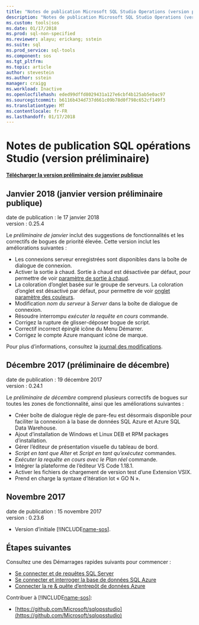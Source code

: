```yaml
---
title: "Notes de publication Microsoft SQL Studio Operations (version préliminaire) | Documents Microsoft"
description: "Notes de publication Microsoft SQL Studio Operations (version préliminaire)"
ms.custom: tools|sos
ms.date: 01/17/2018
ms.prod: sql-non-specified
ms.reviewer: alayu; erickang; sstein
ms.suite: sql
ms.prod_service: sql-tools
ms.component: sos
ms.tgt_pltfrm: 
ms.topic: article
author: stevestein
ms.author: sstein
manager: craigg
ms.workload: Inactive
ms.openlocfilehash: eded99dffd8029431a127e6cbf4b125ab5e0ac97
ms.sourcegitcommit: b6116b434d737d661c09b78d0f798c652cf149f3
ms.translationtype: MT
ms.contentlocale: fr-FR
ms.lasthandoff: 01/17/2018
---
```

# <a name="sql-operations-studio-preview-release-notes"></a>Notes de publication SQL opérations Studio (version préliminaire)

**[Télécharger la version préliminaire de janvier publique](download.md)**

## <a name="january-2018-january-public-preview"></a>Janvier 2018 (janvier version préliminaire publique)

date de publication : le 17 janvier 2018  
version : 0.25.4

Le *préliminaire de janvier* inclut des suggestions de fonctionnalités et les correctifs de bogues de priorité élevée. Cette version inclut les améliorations suivantes :

- Les connexions serveur enregistrées sont disponibles dans la boîte de dialogue de connexion.
- Activer la sortie à chaud. Sortie à chaud est désactivée par défaut, pour permettre de voir [paramètre de sortie à chaud](settings.md#hot-exit).
- La coloration d’onglet basée sur le groupe de serveurs. La coloration d’onglet est désactivé par défaut, pour permettre de voir [onglet paramètre des couleurs](settings.md#tab-color).
- Modification *nom du serveur* à *Server* dans la boîte de dialogue de connexion.
- Résoudre interrompu *exécuter la requête en cours* commande.
- Corrigez la rupture de glisser-déposer bogue de script.
- Correctif incorrect épinglé icône du Menu Démarrer.
- Corrigez le compte Azure manquant icône de marque.

Pour plus d’informations, consultez la [journal des modifications](https://github.com/Microsoft/sqlopsstudio/blob/master/CHANGELOG.md).


## <a name="december-2017-december-public-preview"></a>Décembre 2017 (préliminaire de décembre)

date de publication : 19 décembre 2017  
version : 0.24.1

Le *préliminaire de décembre* comprend plusieurs correctifs de bogues sur toutes les zones de fonctionnalité, ainsi que les améliorations suivantes :

- Créer boîte de dialogue règle de pare-feu est désormais disponible pour faciliter la connexion à la base de données SQL Azure et Azure SQL Data Warehouse.
- Ajout d’installation de Windows et Linux DEB et RPM packages d’installation.
- Gérer l’éditeur de présentation visuelle du tableau de bord.
- *Script en tant que Alter* et *Script en tant qu’exécutez* commandes.
- *Exécuter la requête en cours avec le Plan réel* commande.
- Intégrer la plateforme de l’éditeur VS Code 1.18.1.
- Activer les fichiers de chargement de version test d’une Extension VSIX.
- Prend en charge la syntaxe d’itération lot « GO N ».


## <a name="november-2017"></a>Novembre 2017

date de publication : 15 novembre 2017  
version : 0.23.6

- Version d’initiale [!INCLUDE[name-sos](../includes/name-sos-short.md)].


## <a name="next-steps"></a>Étapes suivantes

Consultez une des Démarrages rapides suivants pour commencer :
- [Se connecter et de requêtes SQL Server](quickstart-sql-server.md)
- [Se connecter et interroger la base de données SQL Azure](quickstart-sql-database.md)
- [Connecter la re & quête d’entrepôt de données Azure](quickstart-sql-dw.md)

Contribuer à [!INCLUDE[name-sos](../includes/name-sos-short.md)]:
- [https://github.com/Microsoft/sqlopsstudio](https://github.com/Microsoft/sqlopsstudio)
